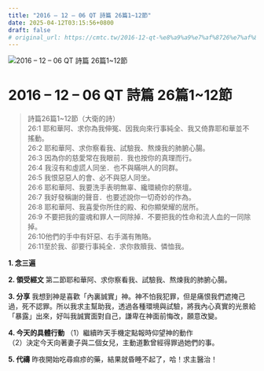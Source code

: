 ```yaml
---
title: "2016 – 12 – 06 QT 詩篇 26篇1~12節"
date: 2025-04-12T03:15:56+0800
draft: false
# original_url: https://cmtc.tw/2016-12-qt-%e8%a9%a9%e7%af%8726%e7%af%87112%e7%af%80
---
```


![2016 – 12 – 06 QT 詩篇 26篇1\~12節](/images/qt.jpg   "2016 – 12 – 06 QT 詩篇 26篇1\~12節")

# 2016 – 12 – 06 QT 詩篇 26篇1\~12節

> 詩篇26篇1\~12節（大衛的詩）  
> 26:1 耶和華阿、求你為我伸冤、因我向來行事純全、我又倚靠耶和華並不搖動。  
> 26:2 耶和華阿、求你察看我、試驗我、熬煉我的肺腑心腸。  
> 26:3 因為你的慈愛常在我眼前．我也按你的真理而行。  
> 26:4 我沒有和虛謊人同坐．也不與瞞哄人的同群。  
> 26:5 我恨惡惡人的會、必不與惡人同坐。  
> 26:6 耶和華阿、我要洗手表明無辜、纔環繞你的祭壇。  
> 26:7 我好發稱謝的聲音．也要述說你一切奇妙的作為。  
> 26:8 耶和華阿、我喜愛你所住的殿、和你顯榮耀的居所。  
> 26:9 不要把我的靈魂和罪人一同除掉．不要把我的性命和流人血的一同除掉。  
> 26:10他們的手中有奸惡、右手滿有賄賂。  
> 26:11至於我、卻要行事純全．求你救贖我、憐恤我。

**1. 念三遍**

**2. 領受經文**
第二節耶和華阿、求你察看我、試驗我、熬煉我的肺腑心腸。

**3. 分享**
我想到神是喜歡「內裏誠實」神。神不怕我犯罪，但是痛恨我們遮掩己過，死不認罪。所以我求主幫助我，透過各種環境與試驗，將我內心真實的光景給「暴露」出來，好叫我誠實面對自己，謙卑在神面前悔改，願意改變。

**4. 今天的具體行動**
（1）繼續昨天手機定點報時仰望神的動作  
（2）決定今天向著妻子與二個女兒，主動道歉曾經得罪過她們的事。

**5. 代禱**
昨夜開始吃尋痲疹的藥，結果就昏睡不起了，哈！求主醫治！
